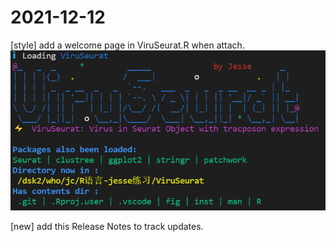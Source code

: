 
# 2021-12-12
[style] add a welcome page in ViruSeurat.R when attach.
![welcomepage](dev_fig/welcomepage.png)

[new] add this Release Notes to track updates.